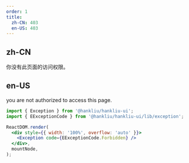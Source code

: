 ```yaml
---
order: 1
title:
  zh-CN: 403
  en-US: 403
---
```


## zh-CN

你没有此页面的访问权限。

## en-US

you are not authorized to access this page.

```jsx
import { Exception } from '@hankliu/hankliu-ui';
import { EExceptionCode } from '@hankliu/hankliu-ui/lib/exception';

ReactDOM.render(
  <div style={{ width: '100%', overflow: 'auto' }}>
    <Exception code={EExceptionCode.Forbidden} />
  </div>,
  mountNode,
);
```

